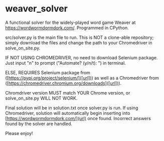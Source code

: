 # weaver_solver
A functional solver for the widely-played word game Weaver at https://wordwormdormdork.com/. Programmed in CPython.

src/solver.py is the main file to run. This is NOT a clone-able repository; simply download the files and change the path to your Chromedriver in solve_on_site.py.

IF NOT USING CHROMEDRIVER, no need to download Selenium package. Just input "n" to prompt ("Automate? (y/n/t):  ") in terminal.

ELSE, REQUIRES Selenium package from ([https://pypi.org/project/selenium/]([url])) as well as a Chromedriver from ([https://chromedriver.chromium.org/downloads]([url])).

Chromdriver version MUST match YOUR Chrome version, or solve_on_site.py WILL NOT WORK.

Final solution will be in solution.txt once solver.py is run. If using Chromedriver, solution will automatically begin inserting into [https://wordwormdormdork.com/](url) once found. Incorrect answers found by the solver are handled.


Please enjoy!
